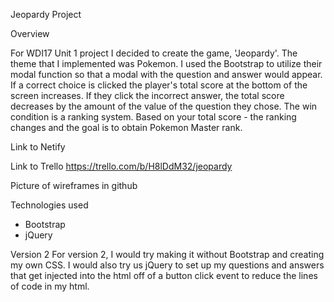 Jeopardy Project

Overview

For WDI17 Unit 1 project I decided to create the game, 'Jeopardy'. The theme that I implemented was Pokemon. I used the Bootstrap to utilize their modal function so that a modal with the question and answer would appear. If a correct choice is clicked the player's total score at the bottom of the screen increases. If they click the incorrect answer, the total score decreases by the amount of the value of the question they chose. The win condition is a ranking system. Based on your total score - the ranking changes and the goal is to obtain Pokemon Master rank.

Link to Netify


Link to Trello
https://trello.com/b/H8lDdM32/jeopardy

Picture of wireframes in github

Technologies used
- Bootstrap
- jQuery

Version 2
For version 2, I would try making it without Bootstrap and creating my own CSS. I would also try us jQuery to set up my questions and answers that get injected into the html off of a button click event to reduce the lines of code in my html. 
